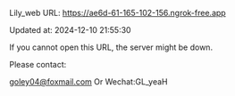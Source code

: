 Lily_web URL: https://ae6d-61-165-102-156.ngrok-free.app

Updated at: 2024-12-10 21:55:30

If you cannot open this URL, the server might be down.

Please contact: 

goley04@foxmail.com Or Wechat:GL_yeaH